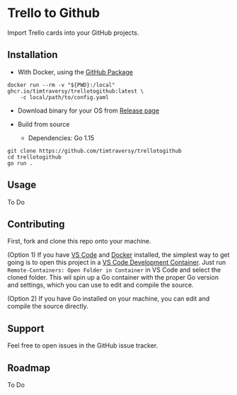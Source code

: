 # Trello to Github

Import Trello cards into your GitHub projects.

## Installation

* With Docker, using the [GitHub Package](https://github.com/users/timtraversy/packages/container/package/trellotogithub)
```
docker run --rm -v "${PWD}:/local" ghcr.io/timtraversy/trellotogithub:latest \
    -c local/path/to/config.yaml
```

* Download binary for your OS from [Release page](https://github.com/timtraversy/trellotogithub/releases)

* Build from source
    * Dependencies: Go 1.15
```
git clone https://github.com/timtraversy/trellotogithub
cd trellotogithub
go run . 
```

## Usage

To Do

## Contributing

First, fork and clone this repo onto your machine.
   
(Option 1) If you have [VS Code](https://code.visualstudio.com) and [Docker](https://www.docker.com) installed, the simplest way to get going is to open this project in a [VS Code Development Container](https://code.visualstudio.com/docs/remote/containers). Just run `Remote-Containers: Open Folder in Container` in VS Code and select the cloned folder. This wil spin up a Go container with the proper Go version and settings, which you can use to edit and compile the source.

(Option 2) If you have Go installed on your machine, you can edit and compile the source directly.

## Support

Feel free to open issues in the GitHub issue tracker.

## Roadmap

To Do
